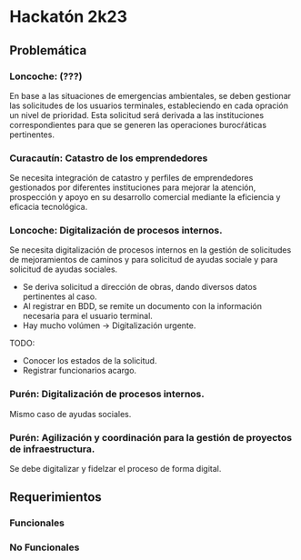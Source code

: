 # Hackatón 2k23

## Problemática

### Loncoche: (???)
En base a las situaciones de emergencias ambientales, se deben gestionar las solicitudes de los usuarios terminales, estableciendo en cada opración un nivel de prioridad. Esta solicitud será derivada a las instituciones correspondientes para que se generen las operaciones burocŕáticas pertinentes.

### Curacautín: Catastro de los emprendedores

Se necesita integración de catastro y perfiles de emprendedores gestionados por diferentes instituciones para mejorar la atención, prospección y apoyo en su desarrollo comercial mediante la eficiencia y eficacia tecnológica.

### Loncoche: Digitalización de procesos internos.

Se necesita digitalización de procesos internos en la gestión de solicitudes de mejoramientos de caminos y para solicitud de ayudas sociale y para solicitud de ayudas sociales.

- Se deriva solicitud a dirección de obras, dando diversos datos pertinentes al caso.
- Al registrar en BDD, se remite un documento con la información necesaria para el usuario terminal.
- Hay mucho volúmen -> Digitalización urgente.

TODO:

- Conocer los estados de la solicitud.
- Registrar funcionarios acargo.

### Purén: Digitalización de procesos internos.

Mismo caso de ayudas sociales.

### Purén: Agilización y coordinación para la gestión de proyectos de infraestructura.

Se debe digitalizar y fidelzar el proceso de forma digital.

## Requerimientos

### Funcionales

### No Funcionales
